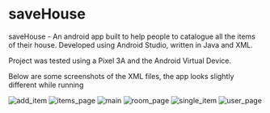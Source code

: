 # saveHouse
saveHouse - An android app built to help people to catalogue all the items of their house. Developed using Android Studio, written in Java and XML.

Project was tested using a Pixel 3A and the Android Virtual Device. 

Below are some screenshots of the XML files, the app looks slightly different while running

![add_item](https://user-images.githubusercontent.com/36339824/123325710-5d7e2400-d506-11eb-90ad-d613fd2abea9.png)
![items_page](https://user-images.githubusercontent.com/36339824/123325711-5d7e2400-d506-11eb-9263-3b7491d3094b.png)
![main](https://user-images.githubusercontent.com/36339824/123325712-5d7e2400-d506-11eb-82cd-092b3edf928d.png)
![room_page](https://user-images.githubusercontent.com/36339824/123325713-5e16ba80-d506-11eb-8087-10b81089717f.png)
![single_item](https://user-images.githubusercontent.com/36339824/123325716-5e16ba80-d506-11eb-8c00-32406b155108.png)
![user_page](https://user-images.githubusercontent.com/36339824/123325718-5e16ba80-d506-11eb-98ee-62b21b07ef74.png)
